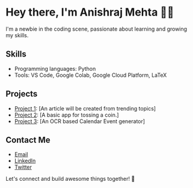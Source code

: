 <!--
**anishrajmehta/anishrajmehta** is a ✨ _special_ ✨ repository because its `README.md` (this file) appears on your GitHub profile.

Here are some ideas to get you started:

- 🔭 I’m currently working on ...
- 🌱 I’m currently learning ...
- 👯 I’m looking to collaborate on ...
- 🤔 I’m looking for help with ...
- 💬 Ask me about ...
- 📫 How to reach me: ...
- 😄 Pronouns: ...
- ⚡ Fun fact: ...
-->

# Hey there, I'm Anishraj Mehta 👋🏼

I'm a newbie in the coding scene, passionate about learning and growing my skills. 

## Skills

- Programming languages: Python
- Tools: VS Code, Google Colab, Google Cloud Platform, LaTeX

## Projects

- [Project 1](https://github.com/anishrajmehta/news-article): [An article will be created from trending topics]
- [Project 2](https://github.com/anishrajmehta/Flip-a-coin): [A basic app for tossing a coin.]
- [Project 3](https://github.com/anishrajmehta/caendar-snap): [An OCR based Calendar Event generator]

## Contact Me

- [Email](mailto:anishrajmehta@icloud.com)
- [LinkedIn](https://www.linkedin.com/in/anishraj-mehta)
- [Twitter](https://twitter.com/AnishrajMehta)

Let's connect and build awesome things together! 🚀
